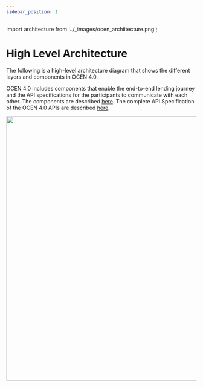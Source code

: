 ```yaml
---
sidebar_position: 1
---
```


import architecture from '../_images/ocen_archiitecture.png';

# High Level Architecture

The following is a high-level architecture diagram that shows the different layers and components in OCEN 4.0. 

OCEN 4.0 includes components that enable the end-to-end lending journey and the API specifications for the participants to communicate with each other. The components are described [here](../components/components_overview.md). The complete API Specification of the OCEN 4.0 APIs are described [here](../../api).

<img src={architecture} width="700"/>
